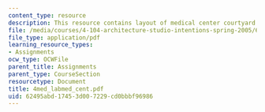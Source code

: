 ```yaml
---
content_type: resource
description: This resource contains layout of medical center courtyard.
file: /media/courses/4-104-architecture-studio-intentions-spring-2005/62495abd17453d007229cd0bbbf96986_4med_labmed_cent.pdf
file_type: application/pdf
learning_resource_types:
- Assignments
ocw_type: OCWFile
parent_title: Assignments
parent_type: CourseSection
resourcetype: Document
title: 4med_labmed_cent.pdf
uid: 62495abd-1745-3d00-7229-cd0bbbf96986
---
```

